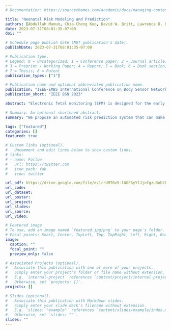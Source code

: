 ```yaml
---
# Documentation: https://sourcethemes.com/academic/docs/managing-content/

title: "Neonatal Risk Modeling and Prediction"
authors: [Abdullah Mamun, Chia-Cheng Kuo, David W. Britt, Lawrence D. Devoe, Mark I. Evans, Hassan Ghasemzadeh, Judith Klein-Seetharaman]
date: 2023-07-31T08:01:35-07:00
doi: ""

# Schedule page publish date (NOT publication's date).
publishDate: 2023-07-31T08:01:35-07:00

# Publication type.
# Legend: 0 = Uncategorized; 1 = Conference paper; 2 = Journal article;
# 3 = Preprint / Working Paper; 4 = Report; 5 = Book; 6 = Book section;
# 7 = Thesis; 8 = Patent
publication_types: ["1"]

# Publication name and optional abbreviated publication name.
publication: "IEEE-EMBS International Conference on Body Sensor Networks: Sensor and Systems for Digital Health (BSN'23)"
publication_short: "IEEE BSN 2023"

abstract: "Electronic fetal monitoring (EFM) is designed for the early detection of fetal risks and the prevention of serious neurological impairment but suffers from high false positive rates. The Fetal Reserve Index (FRI) is an expert-based system that combines EFM with maternal, obstetrical, and fetal risk factors and displays superior performance in risk detection than EFM alone. Towards translating the FRI into an automated risk prediction system that can make recommendations to clinicians in real-time, we here develop machine learning classifiers that calculate feature importance based on historical data from labor cases and predict the risk of developing neurological impairment. We train random forest and multilayer perceptron (MLP) models to classify abnormal and normal delivery cases and to assess the model performance using a dataset of 1462 labor cases. The random forest classifier achieves a macro average f-1 score of 0.82 with an abnormal case recall of 0.59. Alternatively, MLP classifiers provide higher abnormal case recall at a cost of lower accuracy and macro average f-1 score. Future work will aim to optimize weightings and trade-offs of statistical performance to achieve further improvements for clinical practice."

# Summary. An optional shortened abstract.
summary: "We propose an automated risk prediction system that can make recommendations to clinicians in real-time with machine learning classifiers that predict the risk of developing neurological impairment."

tags: ["featured"]
categories: []
featured: true

# Custom links (optional).
#   Uncomment and edit lines below to show custom links.
# links:
# - name: Follow
#   url: https://twitter.com
#   icon_pack: fab
#   icon: twitter

url_pdf: https://drive.google.com/file/d/1rrUM70v5-lOOF8yYlJjnfgzu3oh2PNvZ/view?usp=drive_link
url_code: 
url_dataset:
url_poster:
url_project:
url_slides: 
url_source:
url_video: 

# Featured image
# To use, add an image named `featured.jpg/png` to your page's folder.
# Focal points: Smart, Center, TopLeft, Top, TopRight, Left, Right, BottomLeft, Bottom, BottomRight.
image:
  caption: ""
  focal_point: ""
  preview_only: false

# Associated Projects (optional).
#   Associate this publication with one or more of your projects.
#   Simply enter your project's folder or file name without extension.
#   E.g. `internal-project` references `content/project/internal-project/index.md`.
#   Otherwise, set `projects: []`.
projects: []

# Slides (optional).
#   Associate this publication with Markdown slides.
#   Simply enter your slide deck's filename without extension.
#   E.g. `slides: "example"` references `content/slides/example/index.md`.
#   Otherwise, set `slides: ""`.
slides: ""
---
```

